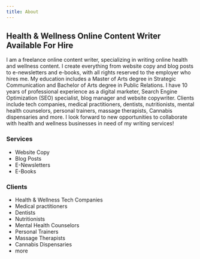 ```yaml
---
title: About
---
```

## Health & Wellness Online Content Writer Available For Hire

I am a freelance online content writer, specializing in writing online health and wellness content. I create everything from website copy and blog posts to e-newsletters and e-books, with all rights reserved to the employer who hires me. My education includes a Master of Arts degree in Strategic Communication and Bachelor of Arts degree in Public Relations. I have 10 years of professional experience as a digital marketer, Search Engine Optimization (SEO) specialist, blog manager and website copywriter. Clients include tech companies, medical practitioners, dentists, nutritionists, mental health counselors, personal trainers, massage therapists, Cannabis dispensaries and more. I look forward to new opportunities to collaborate with health and wellness businesses in need of my writing services!

### Services

* Website Copy
* Blog Posts
* E-Newsletters
* E-Books

### Clients

* Health & Wellness Tech Companies
* Medical practitioners
* Dentists
* Nutritionists
* Mental Health Counselors
* Personal Trainers
* Massage Therapists
* Cannabis Dispensaries
* more
